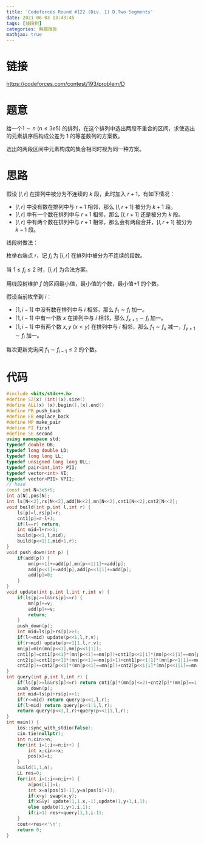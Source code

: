 ```yaml
---
title: 'Codeforces Round #122 (Div. 1) D.Two Segments'
date: 2021-06-03 13:43:45
tags: [线段树]
categories: 解题报告
mathjax: true
---
```


# 链接

<https://codeforces.com/contest/193/problem/D>

# 题意

给一个$1 \sim n$ $(n\le 3e5)$ 的排列，在这个排列中选出两段不重合的区间，求使选出的元素排序后构成公差为 $1$ 的等差数列的方案数。

选出的两段区间中元素构成的集合相同时视为同一种方案。

<!--more-->

# 思路

假设 $[l,r]$ 在排列中被分为不连续的 $k$ 段，此时加入 $r+1$，有如下情况：

- $[l,r]$ 中没有数在排列中与 $r+1$ 相邻，那么 $[l,r+1]$ 被分为 $k+1$ 段。
- $[l,r]$ 中有一个数在排列中与 $r+1$ 相邻，那么 $[l,r+1]$ 还是被分为 $k$ 段。
- $[l,r]$ 中有两个数在排列中与 $r+1$ 相邻，那么会有两段合并，$[l,r+1]$ 被分为 $k-1$ 段。

线段树做法：

枚举右端点 $r$，记 $f_i$ 为 $[i,r]$ 在排列中被分为不连续的段数。

当 $1\le f_i\le 2$ 时，$[i,r]$ 为合法方案。

用线段树维护 $f$ 的区间最小值，最小值的个数，最小值$+1$ 的个数。

假设当前枚举到 $i$：

- $[1,i-1]$ 中没有数在排列中与 $i$ 相邻，那么 $f_1\sim f_i$ 加一。
- $[1,i-1]$ 中有一个数 $x$ 在排列中与 $i$ 相邻，那么 $f_{x+1}\sim f_i$ 加一。
- $[1,i-1]$ 中有两个数 $x,y$ $(x<y)$ 在排列中与 $i$ 相邻，那么 $f_1\sim f_x$ 减一，$f_{y+1}\sim f_i$ 加一。

每次更新完询问 $f_1\sim f_{i-1}\le 2$ 的个数。

# 代码

```cpp
#include <bits/stdc++.h>
#define SZ(x) (int)(x).size()
#define ALL(x) (x).begin(),(x).end()
#define PB push_back
#define EB emplace_back
#define MP make_pair
#define FI first
#define SE second
using namespace std;
typedef double DB;
typedef long double LD;
typedef long long LL;
typedef unsigned long long ULL;
typedef pair<int,int> PII;
typedef vector<int> VI;
typedef vector<PII> VPII;
// head
const int N=3e5+5;
int a[N],pos[N];
int ls[N<<2],rs[N<<2],add[N<<2],mn[N<<2],cnt1[N<<2],cnt2[N<<2];
void build(int p,int l,int r) {
    ls[p]=l,rs[p]=r;
    cnt1[p]=r-l+1;
    if(l==r) return;
    int mid=l+r>>1;
    build(p<<1,l,mid);
    build(p<<1|1,mid+1,r);
}
void push_down(int p) {
    if(add[p]) {
        mn[p<<1]+=add[p],mn[p<<1|1]+=add[p];
        add[p<<1]+=add[p],add[p<<1|1]+=add[p];
        add[p]=0;
    }
}
void update(int p,int l,int r,int v) {
    if(ls[p]>=l&&rs[p]<=r) {
        mn[p]+=v;
        add[p]+=v;
        return;
    }
    push_down(p);
    int mid=ls[p]+rs[p]>>1;
    if(l<=mid) update(p<<1,l,r,v);
    if(r>mid) update(p<<1|1,l,r,v);
    mn[p]=min(mn[p<<1],mn[p<<1|1]);
    cnt1[p]=cnt1[p<<1]*(mn[p<<1]==mn[p])+cnt1[p<<1|1]*(mn[p<<1|1]==mn[p]);
    cnt2[p]=cnt1[p<<1]*(mn[p<<1]==mn[p]+1)+cnt1[p<<1|1]*(mn[p<<1|1]==mn[p]+1);
    cnt2[p]+=cnt2[p<<1]*(mn[p<<1]==mn[p])+cnt2[p<<1|1]*(mn[p<<1|1]==mn[p]);
}
int query(int p,int l,int r) {
    if(ls[p]>=l&&rs[p]<=r) return cnt1[p]*(mn[p]<=2)+cnt2[p]*(mn[p]==1);
    push_down(p);
    int mid=ls[p]+rs[p]>>1;
    if(r<=mid) return query(p<<1,l,r);
    if(l>mid) return query(p<<1|1,l,r);
    return query(p<<1,l,r)+query(p<<1|1,l,r);
}
int main() {
    ios::sync_with_stdio(false);
    cin.tie(nullptr);
    int n;cin>>n;
    for(int i=1;i<=n;i++) {
        int x;cin>>x;
        pos[x]=i;
    }
    build(1,1,n);
    LL res=0;
    for(int i=1;i<=n;i++) {
        a[pos[i]]=i;
        int x=a[pos[i]-1],y=a[pos[i]+1];
        if(x>y) swap(x,y);
        if(x&&y) update(1,1,x,-1),update(1,y+1,i,1);
        else update(1,y+1,i,1);
        if(i>1) res+=query(1,1,i-1);
    }
    cout<<res<<'\n';
    return 0;
}
```